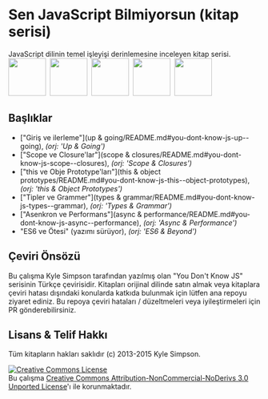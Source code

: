 # Sen JavaScript Bilmiyorsun (kitap serisi)

JavaScript dilinin temel işleyişi derinlemesine inceleyen kitap serisi.
<a href="http://shop.oreilly.com/product/0636920039303.do"><img src="up %26 going/cover.jpg" width="75"></a>&nbsp;
<a href="http://shop.oreilly.com/product/0636920026327.do"><img src="scope %26 closures/cover.jpg" width="75"></a>&nbsp;
<a href="http://shop.oreilly.com/product/0636920033738.do"><img src="this %26 object prototypes/cover.jpg" width="75"></a>&nbsp;
<a href="http://shop.oreilly.com/product/0636920033745.do"><img src="types %26 grammar/cover.jpg" width="75"></a>&nbsp;
<a href="http://shop.oreilly.com/product/0636920033752.do"><img src="async %26 performance/cover.jpg" width="75"></a>&nbsp;

## Başlıklar

* ["Giriş ve ilerleme"](up & going/README.md#you-dont-know-js-up--going), *(orj: 'Up & Going')*
* ["Scope ve Closure'lar"](scope & closures/README.md#you-dont-know-js-scope--closures), *(orj: 'Scope & Closures')*
* ["this ve Obje Prototype'ları"](this & object prototypes/README.md#you-dont-know-js-this--object-prototypes), *(orj: 'this & Object Prototypes')*
* ["Tipler ve Grammer"](types & grammar/README.md#you-dont-know-js-types--grammar), *(orj: 'Types & Grammar')*
* ["Asenkron ve Performans"](async & performance/README.md#you-dont-know-js-async--performance), *(orj: 'Async & Performance')*
* "ES6 ve Ötesi" (yazımı sürüyor), *(orj: 'ES6 & Beyond')* 

## Çeviri Önsözü

Bu çalışma Kyle Simpson tarafından yazılmış olan "You Don't Know JS" serisinin Türkçe çevirisidir. Kitapları orijinal dilinde satın almak veya kitaplara çeviri hatası dışındaki konularda katkıda bulunmak için lütfen ana repoyu ziyaret ediniz. Bu repoya çeviri hataları / düzeltmeleri veya iyileştirmeleri için PR gönderebilirsiniz. 

## Lisans & Telif Hakkı

Tüm kitapların hakları saklıdır (c) 2013-2015 Kyle Simpson.

<a rel="license" href="http://creativecommons.org/licenses/by-nc-nd/3.0/"><img alt="Creative Commons License" style="border-width:0" src="https://i.creativecommons.org/l/by-nc-nd/3.0/88x31.png" /></a><br />Bu çalışma <a rel="license" href="http://creativecommons.org/licenses/by-nc-nd/3.0/">Creative Commons Attribution-NonCommercial-NoDerivs 3.0 Unported License</a>'ı ile korunmaktadır.
